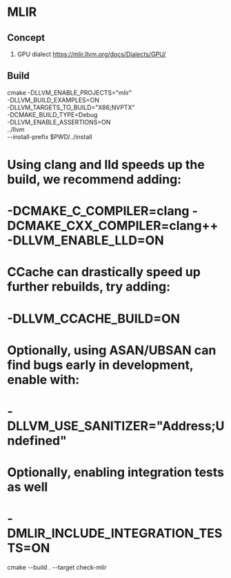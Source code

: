 # MLIR


## Concept

1. GPU dialect
https://mlir.llvm.org/docs/Dialects/GPU/


## Build


cmake -DLLVM_ENABLE_PROJECTS="mlir" \
    -DLLVM_BUILD_EXAMPLES=ON \
    -DLLVM_TARGETS_TO_BUILD="X86;NVPTX" \
    -DCMAKE_BUILD_TYPE=Debug \
    -DLLVM_ENABLE_ASSERTIONS=ON \
    ../llvm \
    --install-prefix $PWD/../install

# Using clang and lld speeds up the build, we recommend adding:
#  -DCMAKE_C_COMPILER=clang -DCMAKE_CXX_COMPILER=clang++ -DLLVM_ENABLE_LLD=ON
# CCache can drastically speed up further rebuilds, try adding:
#  -DLLVM_CCACHE_BUILD=ON
# Optionally, using ASAN/UBSAN can find bugs early in development, enable with:
# -DLLVM_USE_SANITIZER="Address;Undefined"
# Optionally, enabling integration tests as well
# -DMLIR_INCLUDE_INTEGRATION_TESTS=ON
cmake --build . --target check-mlir